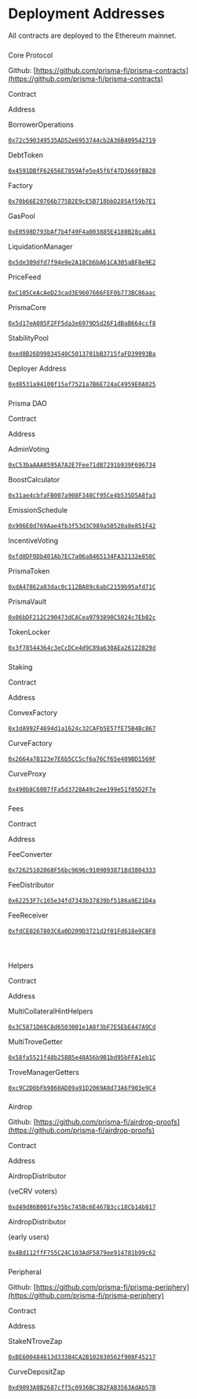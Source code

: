 # Deployment Addresses

All contracts are deployed to the Ethereum mainnet.

### 

Core Protocol[](#core-protocol)

Github: [https://github.com/prisma-fi/prisma-contracts](https://github.com/prisma-fi/prisma-contracts)​

Contract

Address

BorrowerOperations

​[`0x72c590349535AD52e6953744cb2A36B409542719`](https://etherscan.io/address/0x72c590349535AD52e6953744cb2A36B409542719)​

DebtToken

​[`0x4591DBfF62656E7859Afe5e45f6f47D3669fBB28`](https://etherscan.io/address/0x4591DBfF62656E7859Afe5e45f6f47D3669fBB28)​

Factory

​[`0x70b66E20766b775B2E9cE5B718bbD285Af59b7E1`](https://etherscan.io/address/0x70b66E20766b775B2E9cE5B718bbD285Af59b7E1)​

GasPool

​[`0xE0598D793bAf7b4f49F4a003885E4180B28caB61`](https://etherscan.io/address/0xE0598D793bAf7b4f49F4a003885E4180B28caB61)​

LiquidationManager

​[`0x5de309dfd7f94e9e2A18Cb6bA61CA305aBF8e9E2`](https://etherscan.io/address/0x5de309dfd7f94e9e2A18Cb6bA61CA305aBF8e9E2)​

PriceFeed

​[`0xC105CeAcAeD23cad3E9607666FEF0b773BC86aac`](https://etherscan.io/address/0xC105CeAcAeD23cad3E9607666FEF0b773BC86aac)​

PrismaCore

​[`0x5d17eA085F2FF5da3e6979D5d26F1dBaB664ccf8`](https://etherscan.io/address/0x5d17eA085F2FF5da3e6979D5d26F1dBaB664ccf8)​

StabilityPool

​[`0xed8B26D99834540C5013701bB3715faFD39993Ba`](https://etherscan.io/address/0xed8B26D99834540C5013701bB3715faFD39993Ba)​

Deployer Address

​[`0xd8531a94100f15af7521a7B6E724aC4959E0A025`](https://etherscan.io/address/0xd8531a94100f15af7521a7b6e724ac4959e0a025)​

### 

Prisma DAO[](#prisma-dao)

Contract

Address

AdminVoting

​[`0xC53baAAA8595A7A2E7Fee71dB7291b939F696734`](https://etherscan.io/address/0xC53baAAA8595A7A2E7Fee71dB7291b939F696734)​

BoostCalculator

​[`0x31ae4cbfaFB007a908F348Cf95Ce4b535D5A8fa3`](https://etherscan.io/address/0x31ae4cbfaFB007a908F348Cf95Ce4b535D5A8fa3)​

EmissionSchedule

​[`0x906E0d769Aae4fb3f53d3C989a50520a8e851F42`](https://etherscan.io/address/0x906E0d769Aae4fb3f53d3C989a50520a8e851F42)​

IncentiveVoting

​[`0xfd8DF0Db401Ab7EC7a06a8465134FA32132e850C`](https://etherscan.io/address/0xfd8DF0Db401Ab7EC7a06a8465134FA32132e850C)​

PrismaToken

​[`0xdA47862a83dac0c112BA89c6abC2159b95afd71C`](https://etherscan.io/address/0xdA47862a83dac0c112BA89c6abC2159b95afd71C)​

PrismaVault

​[`0x06bDF212C290473dCACea9793890C5024c7Eb02c`](https://etherscan.io/address/0x06bDF212C290473dCACea9793890C5024c7Eb02c)​

TokenLocker

​[`0x3f78544364c3eCcDCe4d9C89a630AEa26122829d`](https://etherscan.io/address/0x3f78544364c3eCcDCe4d9C89a630AEa26122829d)​

### 

Staking[](#staking)

Contract

Address

ConvexFactory

​[`0x3dA992F4694d1a1624c32CAFb5E57fE75B4Bc867`](https://etherscan.io/address/0x3dA992F4694d1a1624c32CAFb5E57fE75B4Bc867)​

CurveFactory

​[`0x2664a7B123e7E6b5CC5cf6a76Cf65e409BD1569F`](https://etherscan.io/address/0x2664a7B123e7E6b5CC5cf6a76Cf65e409BD1569F)​

CurveProxy

​[`0x490b8C6007fFa5d3728A49c2ee199e51f05D2F7e`](https://etherscan.io/address/0x490b8C6007fFa5d3728A49c2ee199e51f05D2F7e)​

### 

Fees[](#fees)

Contract

Address

FeeConverter

​[`0x72625102868F56bc9696c91090938718d3804333`](https://etherscan.io/address/0x72625102868F56bc9696c91090938718d3804333)​

FeeDistributor

​[`0x62253F7c165e34fd7343b37839bf5186a9E21D4a`](https://etherscan.io/address/0x62253F7c165e34fd7343b37839bf5186a9E21D4a)​

FeeReceiver

​[`0xfdCE0267803C6a0D209D3721d2f01Fd618e9CBF8`](https://etherscan.io/address/0xfdCE0267803C6a0D209D3721d2f01Fd618e9CBF8)​

​

### 

Helpers[](#helpers)

Contract

Address

MultiCollateralHintHelpers

​[`0x3C5871D69C8d6503001e1A8f3bF7E5EbE447A9Cd`](https://etherscan.io/address/0x3C5871D69C8d6503001e1A8f3bF7E5EbE447A9Cd)​

MultiTroveGetter

​[`0x58fa5521f48b258B5e48A56b9B1bd95bFFA1eb1C`](https://etherscan.io/address/0x58fa5521f48b258B5e48A56b9B1bd95bFFA1eb1C)​

TroveManagerGetters

​[`0xc9C2D0bFb9860AD89a91D2069A8d73A6f903e9C4`](https://etherscan.io/address/0xc9C2D0bFb9860AD89a91D2069A8d73A6f903e9C4)​

### 

Airdrop[](#airdrop)

Github: [https://github.com/prisma-fi/airdrop-proofs](https://github.com/prisma-fi/airdrop-proofs)​

Contract

Address

AirdropDistributor

(veCRV voters)

​[`0xd49d86B001Fe35bc745Bc6E467B3cc18Cb14b817`](https://etherscan.io/address/0xd49d86B001Fe35bc745Bc6E467B3cc18Cb14b817)​

AirdropDistributor

(early users)

​[`0x4Bd112ffF755C24C103AdF5879ee914781b99c62`](https://etherscan.io/address/0x4Bd112ffF755C24C103AdF5879ee914781b99c62)​

### 

Peripheral[](#peripheral)

Github: [https://github.com/prisma-fi/prisma-periphery](https://github.com/prisma-fi/prisma-periphery)​

Contract

Address

StakeNTroveZap

​[`0xBE600484613d33384CA2B102830562f908F45217`](https://etherscan.io/address/0xBE600484613d33384CA2B102830562f908F45217)​

CurveDepositZap

​[`0xd9093A0B2687cff5c0936BC3B2FAB3563AdAb57B`](https://etherscan.io/address/0xd9093A0B2687cff5c0936BC3B2FAB3563AdAb57B)​

​
